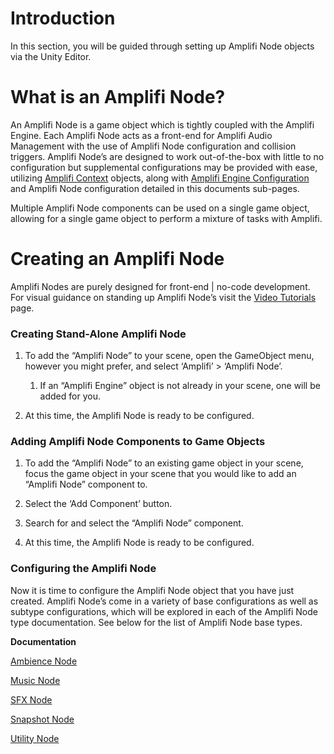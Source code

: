 Introduction
============

In this section, you will be guided through setting up Amplifi Node objects via the Unity Editor.

What is an Amplifi Node?
========================

An Amplifi Node is a game object which is tightly coupled with the Amplifi Engine. Each Amplifi Node acts as a front-end for Amplifi Audio Management with the use of Amplifi Node configuration and collision triggers. Amplifi Node’s are designed to work out-of-the-box with little to no configuration but supplemental configurations may be provided with ease, utilizing [Amplifi Context](../Amplifi_Context_Configuration/Amplifi-Context-Configuration_29852062.md) objects, along with [Amplifi Engine Configuration](../Amplifi_Engine_Configuration/Amplifi-Engine-Configuration_30474242.md) and Amplifi Node configuration detailed in this documents sub-pages.

Multiple Amplifi Node components can be used on a single game object, allowing for a single game object to perform a mixture of tasks with Amplifi.


Creating an Amplifi Node
========================

Amplifi Nodes are purely designed for front-end | no-code development. For visual guidance on standing up Amplifi Node’s visit the [Video Tutorials](../Video_Tutorial/Video-Tutorials_29884437.md) page.

### Creating Stand-Alone Amplifi Node

1.  To add the “Amplifi Node” to your scene, open the GameObject menu, however you might prefer, and select ‘Amplifi’ > ‘Amplifi Node’.
    
    1.  If an “Amplifi Engine” object is not already in your scene, one will be added for you.
        
2.  At this time, the Amplifi Node is ready to be configured.
    

### Adding Amplifi Node Components to Game Objects

1.  To add the “Amplifi Node” to an existing game object in your scene, focus the game object in your scene that you would like to add an “Amplifi Node” component to.
    
2.  Select the ‘Add Component’ button.
    
3.  Search for and select the “Amplifi Node” component.
    
4.  At this time, the Amplifi Node is ready to be configured.
    

### Configuring the Amplifi Node

Now it is time to configure the Amplifi Node object that you have just created. Amplifi Node’s come in a variety of base configurations as well as subtype configurations, which will be explored in each of the Amplifi Node type documentation. See below for the list of Amplifi Node base types.


**Documentation**

[Ambience Node](../Amplifi_Node_Configuration/Ambience-Node_28770351.md)

[Music Node](../Amplifi_Node_Configuration/Music-Node_28278804.md)

[SFX Node](../Amplifi_Node_Configuration/SFX-Node_28639274.md)

[Snapshot Node](../Amplifi_Node_Configuration/Snapshot-Node_28704810.md)

[Utility Node](../Amplifi_Node_Configuration/Utility-Node_30867468.md)
